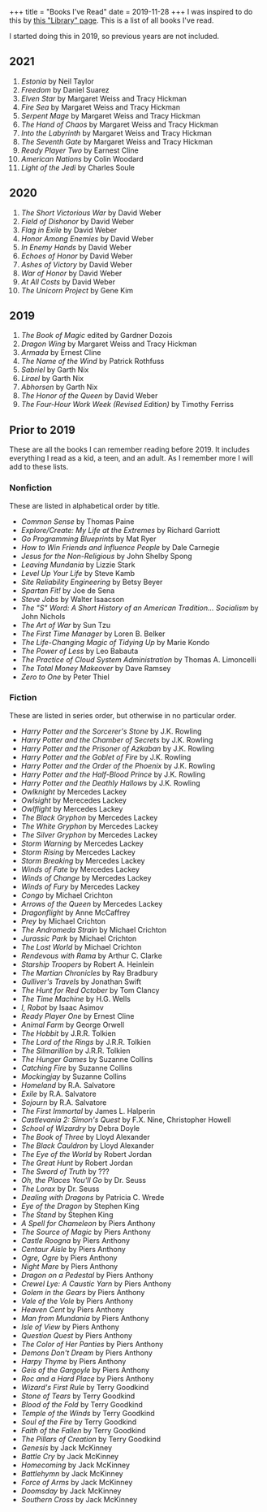+++
title = "Books I've Read"
date = 2019-11-28
+++
I was inspired to do this by [this "Library" page](http://tilde.town/~dustin/wiki/library). This is a list of all books I've read.

I started doing this in 2019, so previous years are not included.

## 2021

1. _Estonia_ by Neil Taylor
2. _Freedom_ by Daniel Suarez
3. _Elven Star_ by Margaret Weiss and Tracy Hickman
4. _Fire Sea_ by Margaret Weiss and Tracy Hickman
5. _Serpent Mage_ by Margaret Weiss and Tracy Hickman
6. _The Hand of Chaos_ by Margaret Weiss and Tracy Hickman
7. _Into the Labyrinth_ by Margaret Weiss and Tracy Hickman
8. _The Seventh Gate_ by Margaret Weiss and Tracy Hickman
9. _Ready Player Two_ by Earnest Cline
10. _American Nations_ by Colin Woodard
11. _Light of the Jedi_ by Charles Soule

## 2020

1. _The Short Victorious War_ by David Weber
2. _Field of Dishonor_ by David Weber
3. _Flag in Exile_ by David Weber
4. _Honor Among Enemies_ by David Weber
5. _In Enemy Hands_ by David Weber
6. _Echoes of Honor_ by David Weber
7. _Ashes of Victory_ by David Weber
8. _War of Honor_ by David Weber
9. _At All Costs_ by David Weber
10. _The Unicorn Project_ by Gene Kim

## 2019

1. _The Book of Magic_ edited by Gardner Dozois
2. _Dragon Wing_ by Margaret Weiss and Tracy Hickman
3. _Armada_ by Ernest Cline
4. _The Name of the Wind_ by Patrick Rothfuss
5. _Sabriel_ by Garth Nix
6. _Lirael_ by Garth Nix
7. _Abhorsen_ by Garth Nix
8. _The Honor of the Queen_ by David Weber
9. _The Four-Hour Work Week (Revised Edition)_ by Timothy Ferriss

## Prior to 2019

These are all the books I can remember reading before 2019. It includes
everything I read as a kid, a teen, and an adult. As I remember more I
will add to these lists.

### Nonfiction

These are listed in alphabetical order by title.

- _Common Sense_ by Thomas Paine
- _Explore/Create: My Life at the Extremes_ by Richard Garriott
- _Go Programming Blueprints_ by Mat Ryer
- _How to Win Friends and Influence People_ by Dale Carnegie
- _Jesus for the Non-Religious_ by John Shelby Spong
- _Leaving Mundania_ by Lizzie Stark
- _Level Up Your Life_ by Steve Kamb
- _Site Reliability Engineering_ by Betsy Beyer
- _Spartan Fit!_ by Joe de Sena
- _Steve Jobs_ by Walter Isaacson
- _The "S" Word: A Short History of an American Tradition... Socialism_ by John Nichols
- _The Art of War_ by Sun Tzu
- _The First Time Manager_ by Loren B. Belker
- _The Life-Changing Magic of Tidying Up_ by Marie Kondo
- _The Power of Less_ by Leo Babauta
- _The Practice of Cloud System Administration_ by Thomas A. Limoncelli
- _The Total Money Makeover_ by Dave Ramsey
- _Zero to One_ by Peter Thiel

### Fiction

These are listed in series order, but otherwise in no particular order.

- _Harry Potter and the Sorcerer's Stone_ by J.K. Rowling
- _Harry Potter and the Chamber of Secrets_ by J.K. Rowling
- _Harry Potter and the Prisoner of Azkaban_ by J.K. Rowling
- _Harry Potter and the Goblet of Fire_ by J.K. Rowling
- _Harry Potter and the Order of the Phoenix_ by J.K. Rowling
- _Harry Potter and the Half-Blood Prince_ by J.K. Rowling
- _Harry Potter and the Deathly Hallows_ by J.K. Rowling
- _Owlknight_ by Mercedes Lackey
- _Owlsight_ by Merecedes Lackey
- _Owlflight_ by Mercedes Lackey
- _The Black Gryphon_ by Mercedes Lackey
- _The White Gryphon_ by Mercedes Lackey
- _The Silver Gryphon_ by Mercedes Lackey
- _Storm Warning_ by Mercedes Lackey
- _Storm Rising_ by Mercedes Lackey
- _Storm Breaking_ by Mercedes Lackey
- _Winds of Fate_ by Mercedes Lackey
- _Winds of Change_ by Mercedes Lackey
- _Winds of Fury_ by Mercedes Lackey
- _Congo_ by Michael Crichton
- _Arrows of the Queen_ by Mercedes Lackey
- _Dragonflight_ by Anne McCaffrey
- _Prey_ by Michael Crichton
- _The Andromeda Strain_ by Michael Crichton
- _Jurassic Park_ by Michael Crichton
- _The Lost World_ by Michael Crichton
- _Rendevous with Rama_ by Arthur C. Clarke
- _Starship Troopers_ by Robert A. Heinlein
- _The Martian Chronicles_ by Ray Bradbury
- _Gulliver's Travels_ by Jonathan Swift
- _The Hunt for Red October_ by Tom Clancy
- _The Time Machine_ by H.G. Wells
- _I, Robot_ by Isaac Asimov
- _Ready Player One_ by Ernest Cline
- _Animal Farm_ by George Orwell
- _The Hobbit_ by J.R.R. Tolkien
- _The Lord of the Rings_ by J.R.R. Tolkien
- _The Silmarillion_ by J.R.R. Tolkien
- _The Hunger Games_ by Suzanne Collins
- _Catching Fire_ by Suzanne Collins
- _Mockingjay_ by Suzanne Collins
- _Homeland_ by R.A. Salvatore
- _Exile_ by R.A. Salvatore
- _Sojourn_ by R.A. Salvatore
- _The First Immortal_ by James L. Halperin
- _Castlevania 2: Simon's Quest_ by F.X. Nine, Christopher Howell
- _School of Wizardry_ by Debra Doyle
- _The Book of Three_ by Lloyd Alexander
- _The Black Cauldron_ by Lloyd Alexander
- _The Eye of the World_ by Robert Jordan
- _The Great Hunt_ by Robert Jordan
- _The Sword of Truth_ by ???
- _Oh, the Places You'll Go_ by Dr. Seuss
- _The Lorax_ by Dr. Seuss
- _Dealing with Dragons_ by Patricia C. Wrede
- _Eye of the Dragon_ by Stephen King
- _The Stand_ by Stephen King
- _A Spell for Chameleon_ by Piers Anthony
- _The Source of Magic_ by Piers Anthony
- _Castle Roogna_ by Piers Anthony
- _Centaur Aisle_ by Piers Anthony
- _Ogre, Ogre_ by Piers Anthony
- _Night Mare_ by Piers Anthony
- _Dragon on a Pedestal_ by Piers Anthony
- _Crewel Lye: A Caustic Yarn_ by Piers Anthony
- _Golem in the Gears_ by Piers Anthony
- _Vale of the Vole_ by Piers Anthony
- _Heaven Cent_ by Piers Anthony
- _Man from Mundania_ by Piers Anthony
- _Isle of View_ by Piers Anthony
- _Question Quest_ by Piers Anthony
- _The Color of Her Panties_ by Piers Anthony
- _Demons Don't Dream_ by Piers Anthony
- _Harpy Thyme_ by Piers Anthony
- _Geis of the Gargoyle_ by Piers Anthony
- _Roc and a Hard Place_ by Piers Anthony
- _Wizard's First Rule_ by Terry Goodkind
- _Stone of Tears_ by Terry Goodkind
- _Blood of the Fold_ by Terry Goodkind
- _Temple of the Winds_ by Terry Goodkind
- _Soul of the Fire_ by Terry Goodkind
- _Faith of the Fallen_ by Terry Goodkind
- _The Pillars of Creation_ by Terry Goodkind
- _Genesis_ by Jack McKinney
- _Battle Cry_ by Jack McKinney
- _Homecoming_ by Jack McKinney
- _Battlehymn_ by Jack McKinney
- _Force of Arms_ by Jack McKinney
- _Doomsday_ by Jack McKinney
- _Southern Cross_ by Jack McKinney
